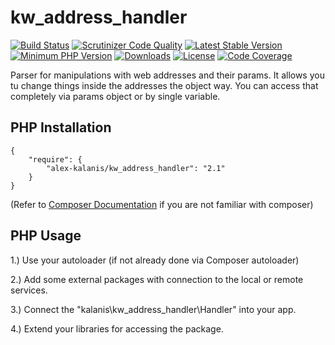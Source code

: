 # kw_address_handler

[![Build Status](https://travis-ci.org/alex-kalanis/kw_address_handler.svg?branch=master)](https://travis-ci.org/alex-kalanis/kw_address_handler)
[![Scrutinizer Code Quality](https://scrutinizer-ci.com/g/alex-kalanis/kw_address_handler/badges/quality-score.png?b=master)](https://scrutinizer-ci.com/g/alex-kalanis/kw_address_handler/?branch=master)
[![Latest Stable Version](https://poser.pugx.org/alex-kalanis/kw_address_handler/v/stable.svg?v=1)](https://packagist.org/packages/alex-kalanis/kw_address_handler)
[![Minimum PHP Version](https://img.shields.io/badge/php-%3E%3D%207.3-8892BF.svg)](https://php.net/)
[![Downloads](https://img.shields.io/packagist/dt/alex-kalanis/kw_address_handler.svg?v1)](https://packagist.org/packages/alex-kalanis/kw_address_handler)
[![License](https://poser.pugx.org/alex-kalanis/kw_address_handler/license.svg?v=1)](https://packagist.org/packages/alex-kalanis/kw_address_handler)
[![Code Coverage](https://scrutinizer-ci.com/g/alex-kalanis/kw_address_handler/badges/coverage.png?b=master&v=1)](https://scrutinizer-ci.com/g/alex-kalanis/kw_address_handler/?branch=master)

Parser for manipulations with web addresses and their params. It allows you tu change things
inside the addresses the object way. You can access that completely via params object or by
single variable.

## PHP Installation

```
{
    "require": {
        "alex-kalanis/kw_address_handler": "2.1"
    }
}
```

(Refer to [Composer Documentation](https://github.com/composer/composer/blob/master/doc/00-intro.md#introduction) if you are not
familiar with composer)


## PHP Usage

1.) Use your autoloader (if not already done via Composer autoloader)

2.) Add some external packages with connection to the local or remote services.

3.) Connect the "kalanis\kw_address_handler\Handler" into your app.

4.) Extend your libraries for accessing the package.

